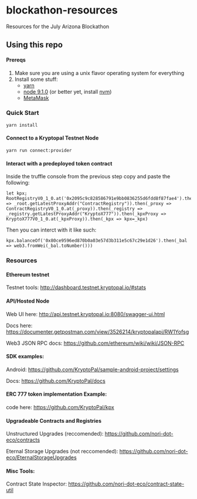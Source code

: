 # blockathon-resources

Resources for the July Arizona Blockathon

## Using this repo

#### Prereqs

1. Make sure you are using a unix flavor operating system for everything
2. Install some stuff:
   * [yarn](https://yarnpkg.com/en/)
   * [node 9.1.0](https://nodejs.org/en/) (or better yet, install
     [nvm](https://github.com/creationix/nvm))
   * [MetaMask](https://metamask.io)
     
### Quick Start

`yarn install`

#### Connect to a Kryptopal Testnet Node

`yarn run connect:provider`

#### Interact with a predeployed token contract

Inside the truffle console from the previous step copy and paste the following:

```
let kpx; RootRegistryV0_1_0.at('0x2095c9c828586791e9bb0836255d6fdd8f87fae4').then(_root => _root.getLatestProxyAddr("ContractRegistry")).then(_proxy => ContractRegistryV0_1_0.at(_proxy)).then(_registry => _registry.getLatestProxyAddr("KryptoX777")).then(_kpxProxy => KryptoX777V0_1_0.at(_kpxProxy)).then(_kpx => kpx=_kpx)
```

Then you can interct with it like such:

```
kpx.balanceOf('0x80ce9596ed870b0a03e57d3b311e5c67c29e1d26').then(_bal => web3.fromWei(_bal.toNumber()))
```

### Resources

#### Ethereum testnet

Testnet tools: http://dashboard.testnet.kryptopal.io/#stats

#### API/Hosted Node

Web UI here: http://api.testnet.kryptopal.io:8080/swagger-ui.html

Docs here: https://documenter.getpostman.com/view/3526214/kryptopalapi/RW1Yofsg

Web3 JSON RPC docs: https://github.com/ethereum/wiki/wiki/JSON-RPC

#### SDK examples:

Android: https://github.com/KryptoPal/sample-android-project/settings

Docs: https://github.com/KryptoPal/docs

#### ERC 777 token implementation Example:

code here: https://github.com/KryptoPal/kpx

#### Upgradeable Contracts and Registries

Unstructured Upgrades (reccomended): https://github.com/nori-dot-eco/contracts

Eternal Storage Upgrades (not reccomended): https://github.com/nori-dot-eco/EternalStorageUpgrades

#### Misc Tools:

Contract State Inspector: https://github.com/nori-dot-eco/contract-state-util
